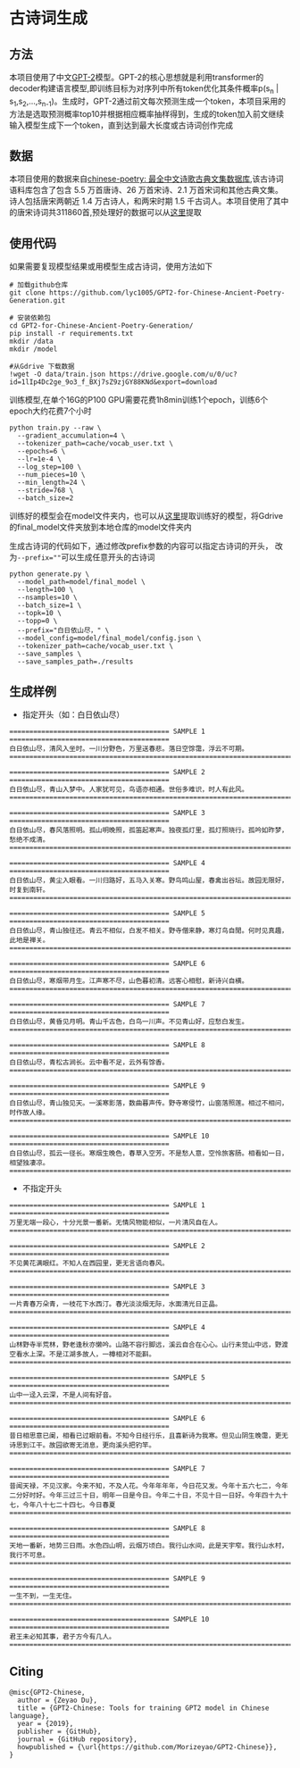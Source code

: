 # 古诗词生成

## 方法
本项目使用了中文[GPT-2](https://d4mucfpksywv.cloudfront.net/better-language-models/language_models_are_unsupervised_multitask_learners.pdf)模型。GPT-2的核心思想就是利用transformer的decoder构建语言模型,即训练目标为对序列中所有token优化其条件概率p(s<sub>n</sub> | s<sub>1</sub>,s<sub>2</sub>,...,s<sub>n-1</sub>)。生成时，GPT-2通过前文每次预测生成一个token，本项目采用的方法是选取预测概率top10并根据相应概率抽样得到，生成的token加入前文继续输入模型生成下一个token，直到达到最大长度或古诗词创作完成

## 数据

本项目使用的数据来自[chinese-poetry: 最全中文诗歌古典文集数据库](https://github.com/chinese-poetry/chinese-poetry),该古诗词语料库包含了包含 5.5 万首唐诗、26 万首宋诗、2.1 万首宋词和其他古典文集。诗人包括唐宋两朝近 1.4 万古诗人，和两宋时期 1.5 千古词人。本项目使用了其中的唐宋诗词共311860首,预处理好的数据可以从[这里](https://drive.google.com/file/d/1lIp4Dc2ge_9o3_f_BXj7sZ9zjGY88KNd/view?usp=sharing)提取

## 使用代码
如果需要复现模型结果或用模型生成古诗词，使用方法如下
```
# 加载github仓库
git clone https://github.com/lyc1005/GPT2-for-Chinese-Ancient-Poetry-Generation.git

# 安装依赖包
cd GPT2-for-Chinese-Ancient-Poetry-Generation/
pip install -r requirements.txt
mkdir /data
mkdir /model

#从Gdrive 下载数据
!wget -O data/train.json https://drive.google.com/u/0/uc?id=1lIp4Dc2ge_9o3_f_BXj7sZ9zjGY88KNd&export=download  
```
训练模型,在单个16G的P100 GPU需要花费1h8min训练1个epoch，训练6个epoch大约花费7个小时
```
python train.py --raw \
  --gradient_accumulation=4 \
  --tokenizer_path=cache/vocab_user.txt \
  --epochs=6 \
  --lr=1e-4 \
  --log_step=100 \
  --num_pieces=10 \
  --min_length=24 \
  --stride=768 \
  --batch_size=2
```
训练好的模型会在model文件夹内，也可以从[这里](https://drive.google.com/drive/folders/1mLFd8bkwFSTBgFR6hPMro87zyd2DcE4j?usp=sharing)提取训练好的模型，将Gdrive的final_model文件夹放到本地仓库的model文件夹内

生成古诗词的代码如下，通过修改prefix参数的内容可以指定古诗词的开头， 改为`--prefix=""`可以生成任意开头的古诗词
```
python generate.py \
  --model_path=model/final_model \
  --length=100 \
  --nsamples=10 \
  --batch_size=1 \
  --topk=10 \
  --topp=0 \
  --prefix="白日依山尽，" \
  --model_config=model/final_model/config.json \
  --tokenizer_path=cache/vocab_user.txt \
  --save_samples \
  --save_samples_path=./results
```

## 生成样例

- 指定开头（如：白日依山尽）

```
======================================== SAMPLE 1 ========================================
白日依山尽，清风入坐时。一川分野色，万里送春悲。落日空馀霭，浮云不可期。
==========================================================================================

======================================== SAMPLE 2 ========================================
白日依山尽，青山入梦中。人家犹可见，鸟语亦相通。世俗多难识，时人有此风。
==========================================================================================

======================================== SAMPLE 3 ========================================
白日依山尽，春风落照明。孤山明晚照，孤笛起寒声。独夜孤灯里，孤灯照晓行。孤吟如昨梦，愁绝不成清。
==========================================================================================

======================================== SAMPLE 4 ========================================
白日依山尽，黄尘入眼看。一川归路好，五马入关寒。野鸟鸣山屋，春禽出谷坛。故园无限好，时复到南轩。
==========================================================================================

======================================== SAMPLE 5 ========================================
白日依山尽，青山独往还。青云不相似，白发不相关。野寺僧来静，寒灯鸟自閒。何时见真趣，此地是禅关。
==========================================================================================

======================================== SAMPLE 6 ========================================
白日依山尽，寒烟带月生。江声寒不尽，山色暮初清。远客心相慰，新诗兴自横。
==========================================================================================

======================================== SAMPLE 7 ========================================
白日依山尽，黄昏见月明。青山千古色，白鸟一川声。不见青山好，应愁白发生。
==========================================================================================

======================================== SAMPLE 8 ========================================
白日依山尽，青松古涧长。云中看不足，云外有馀香。
==========================================================================================

======================================== SAMPLE 9 ========================================
白日依山尽，青山独见天。一溪寒影落，数曲暮声传。野寺寒侵竹，山窗落照莲。相过不相问，时作故人缘。
==========================================================================================

======================================== SAMPLE 10 ========================================
白日依山尽，孤云一径长。寒烟生晚色，春草入空芳。不是愁人意，空怜旅客肠。相看如一日，相望独凄凉。
==========================================================================================
```
- 不指定开头

```
======================================== SAMPLE 1 ========================================
万里无端一段心，十分光景一番新。无情风物能相似，一片清风自在人。
==========================================================================================

======================================== SAMPLE 2 ========================================
不见黄花满眼红。不知人在西园里，更无言语向春风。
==========================================================================================

======================================== SAMPLE 3 ========================================
一片青春万朵青，一枝花下水西汀。春光淡淡烟无际，水面清光日正晶。
==========================================================================================

======================================== SAMPLE 4 ========================================
山林野寺半荒林，野老逢秋亦懒吟。山路不容行脚远，溪云自合在心心。山行未觉山中远，野渡空看水上深。不是江湖多故人，一樽相对不能斟。
==========================================================================================

======================================== SAMPLE 5 ========================================
山中一迳入云深，不是人间有好音。
==========================================================================================

======================================== SAMPLE 6 ========================================
昔日相思意已阑，相看已过眼前看。不知今日经行乐，且喜新诗为我寒。但见山阴生晚霭，更无诗思到江干。故园欲寄无消息，更向溪头把钓竿。
==========================================================================================

======================================== SAMPLE 7 ========================================
昔闻天禄，不见汉家。今来不知，不及人花。今年年年年，今日花又发。今年十五六七二，今年二分好时好。今年三过三十日，明年一日是今日。今年二十日，不见十日一日好。今年四十九十七，今年八十七二十四七。今日春夏
==========================================================================================

======================================== SAMPLE 8 ========================================
天地一番新，地势三日雨。水色四山明，云烟万顷白。我行山水间，此是天宇窄。我行山水村，我行不可息。
==========================================================================================

======================================== SAMPLE 9 ========================================
一生不到，一生无住。
==========================================================================================

======================================== SAMPLE 10 ========================================
君王未必知其事，君子方今有几人。
==========================================================================================
```

## Citing

```
@misc{GPT2-Chinese,
  author = {Zeyao Du},
  title = {GPT2-Chinese: Tools for training GPT2 model in Chinese language},
  year = {2019},
  publisher = {GitHub},
  journal = {GitHub repository},
  howpublished = {\url{https://github.com/Morizeyao/GPT2-Chinese}},
}
```
